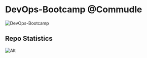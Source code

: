 # DevOps-Bootcamp @Commudle

![DevOps-Bootcamp](https://socialify.git.ci/codewdhruv/devops-bootcamp/image?description=1&font=Inter&language=1&name=1&owner=1&pattern=Charlie%20Brown&theme=Dark)

## Repo Statistics
![Alt](https://repobeats.axiom.co/api/embed/61535bb03f69632fd1d1e5d942005f20214cc845.svg "Repo Stats")

